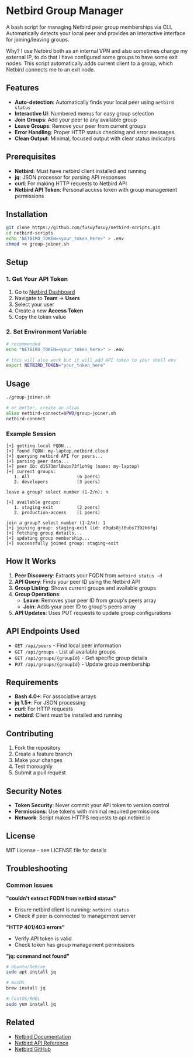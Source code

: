 # Netbird Group Manager

A bash script for managing Netbird peer group memberships via CLI. Automatically detects your local peer and provides an interactive interface for joining/leaving groups.

Why? I use Netbird both as an internal VPN and also sometimes change my external IP, to do that i have configured some groups to have some exit nodes. This script automatically adds current client to a group, which Netbird connects me to an exit node.

## Features

- **Auto-detection**: Automatically finds your local peer using `netbird status`
- **Interactive UI**: Numbered menus for easy group selection
- **Join Groups**: Add your peer to any available group
- **Leave Groups**: Remove your peer from current groups  
- **Error Handling**: Proper HTTP status checking and error messages
- **Clean Output**: Minimal, focused output with clear status indicators

## Prerequisites

- **Netbird**: Must have netbird client installed and running
- **jq**: JSON processor for parsing API responses
- **curl**: For making HTTP requests to Netbird API
- **Netbird API Token**: Personal access token with group management permissions

## Installation

```bash
git clone https://github.com/fusuyfusuy/netbird-scripts.git
cd netbird-scripts
echo "NETBIRD_TOKEN=<your_token_here>" > .env
chmod +x group-joiner.sh
```

## Setup

### 1. Get Your API Token

1. Go to [Netbird Dashboard](https://app.netbird.io)
2. Navigate to **Team** → **Users**
3. Select your user
3. Create a new **Access Token**
4. Copy the token value

### 2. Set Environment Variable

```bash
# recommended
echo "NETBIRD_TOKEN=<your_token_here>" > .env

# this will also work but it will add API token to your shell env
export NETBIRD_TOKEN="your_token_here"
```

## Usage

```bash
./group-joiner.sh

# or better, create an alias
alias netbird-connect=$PWD/group-joiner.sh
netbird-connect
```

### Example Session

```
[+] getting local FQDN...
[+] found FQDN: my-laptop.netbird.cloud
[+] querying netbird API for peers...
[+] parsing peer data...
[+] peer ID: d1573mrl0ubs73f1oh9g (name: my-laptop)
[+] current groups:
   1. All                  (6 peers)
   2. developers           (3 peers)

leave a group? select number (1-2/n): n

[+] available groups:
   1. staging-exit         (2 peers)
   2. production-access    (1 peers)

join a group? select number (1-2/n): 1
[+] joining group: staging-exit (id: d0qds8jl0ubs7392k6fg)
[+] fetching group details...
[+] updating group membership...
[+] successfully joined group: staging-exit
```

## How It Works

1. **Peer Discovery**: Extracts your FQDN from `netbird status -d`
2. **API Query**: Finds your peer ID using the Netbird API
3. **Group Listing**: Shows current groups and available groups
4. **Group Operations**: 
   - **Leave**: Removes your peer ID from group's peers array
   - **Join**: Adds your peer ID to group's peers array
5. **API Updates**: Uses PUT requests to update group configurations

## API Endpoints Used

- `GET /api/peers` - Find local peer information
- `GET /api/groups` - List all available groups  
- `GET /api/groups/{groupId}` - Get specific group details
- `PUT /api/groups/{groupId}` - Update group membership

## Requirements

- **Bash 4.0+**: For associative arrays
- **jq 1.5+**: For JSON processing
- **curl**: For HTTP requests
- **netbird**: Client must be installed and running

## Contributing

1. Fork the repository
2. Create a feature branch
3. Make your changes
4. Test thoroughly
5. Submit a pull request

## Security Notes

- **Token Security**: Never commit your API token to version control
- **Permissions**: Use tokens with minimal required permissions
- **Network**: Script makes HTTPS requests to api.netbird.io

## License

MIT License - see LICENSE file for details

## Troubleshooting

### Common Issues

**"couldn't extract FQDN from netbird status"**
- Ensure netbird client is running: `netbird status`
- Check if peer is connected to management server

**"HTTP 401/403 errors"**
- Verify API token is valid
- Check token has group management permissions

**"jq: command not found"**
```bash
# Ubuntu/Debian
sudo apt install jq

# macOS
brew install jq

# CentOS/RHEL
sudo yum install jq
```

## Related

- [Netbird Documentation](https://docs.netbird.io)
- [Netbird API Reference](https://docs.netbird.io/api)
- [Netbird GitHub](https://github.com/netbirdio/netbird)
